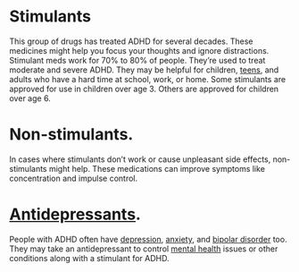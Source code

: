 
# Stimulants
This group of drugs has treated ADHD for several decades. These medicines might help you focus your thoughts and ignore distractions. Stimulant meds work for 70% to 80% of people. They’re used to treat moderate and severe ADHD. They may be helpful for children, [teens](https://teens.webmd.com/default.htm), and adults who have a hard time at school, work, or home. Some stimulants are approved for use in children over age 3. Others are approved for children over age 6.

# Non-stimulants.
In cases where stimulants don’t work or cause unpleasant side effects, non-stimulants might help. These medications can improve symptoms like concentration and impulse control.

# [Antidepressants](https://www.webmd.com/depression/guide/depression-medications-antidepressants).
People with ADHD often have [depression](https://www.webmd.com/depression/guide/what-is-depression), [anxiety](https://www.webmd.com/anxiety-panic/default.htm), and [bipolar disorder](https://www.webmd.com/bipolar-disorder/default.htm) too. They may take an antidepressant to control [mental health](https://www.webmd.com/mental-health/default.htm) issues or other conditions along with a stimulant for ADHD.